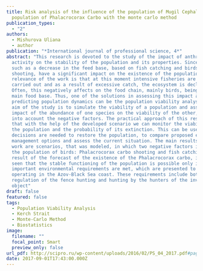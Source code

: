 ```yaml
---
title: Risk analysis of the influence of the population of Mugil Cephalus
  population of Phalacrocorax Carbo with the monte carlo method
publication_types:
  - "2"
authors:
  - Mishurova Uliana
  - author
publication: "*International journal of professional science, 4*"
abstract: "This research is devoted to the study of the impact of anthropogenic
  activity on the stability of the population and its properties. Since factors,
  such as a decrease in the feed base, based on fish catching and birds
  shooting, have a significant impact on the existence of the population. The
  relevance of the work is that at this moment intensive fisheries are being
  carried out and as a result of excessive catch, the ecosystem is declining.
  Often, this negatively affects on the food chain, mainly birds, being their
  main food base. Thus, one of the solutions in assessing this impact and
  predicting population dynamics can be the population viability analysis. The
  aim of the study is to simulate the viability of a population and assess the
  impact of the abundance of one species on the viability of the other, taking
  into account the negative factors. The practical approach of this research is
  that with the help of the developed scenario we can monitor the viability of
  the population and the probability of its extinction. This can be useful when
  decisions are needed to restore the population, to compare proposed ecosystem
  management options and assess the current situation. The main results of this
  work are scenarios, that was modeled, in which two negative factors impacts on
  the population of birds: Phalacrocorax carbo shooting and fish catching. As a
  result of the forecast of the existence of the Phalacrocorax carbo, it can be
  seen that the stable functioning of the population is possible only if two
  important environmental requirements are met, which are presented to users
  operating in the Azov-Black Sea coast. These requirements include both
  regulation of the fence hunting and hunting by the hunters of the investigated
  object"
draft: false
featured: false
tags:
  - Population Viability Analysis
  - Kerch Strait
  - Monte-Carlo Method
  - Biostatistics
image:
  filename: ""
  focal_point: Smart
  preview_only: false
url_pdf: http://scipro.ru/wp-content/uploads/2016/02/PS_04_2017.pdf#page=44
date: 2017-09-01T17:43:00.000Z
---
```

